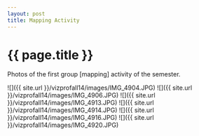```yaml
---
layout: post
title: Mapping Activity
---
```


{{ page.title }}
================

<p class="meta">

Photos of the first group [mapping] activity of the semester.

![]({{ site.url }}/vizprofall14/images/IMG_4904.JPG)
![]({{ site.url }}/vizprofall14/images/IMG_4906.JPG)
![]({{ site.url }}/vizprofall14/images/IMG_4913.JPG)
![]({{ site.url }}/vizprofall14/images/IMG_4914.JPG)
![]({{ site.url }}/vizprofall14/images/IMG_4916.JPG)
![]({{ site.url }}/vizprofall14/images/IMG_4920.JPG)
